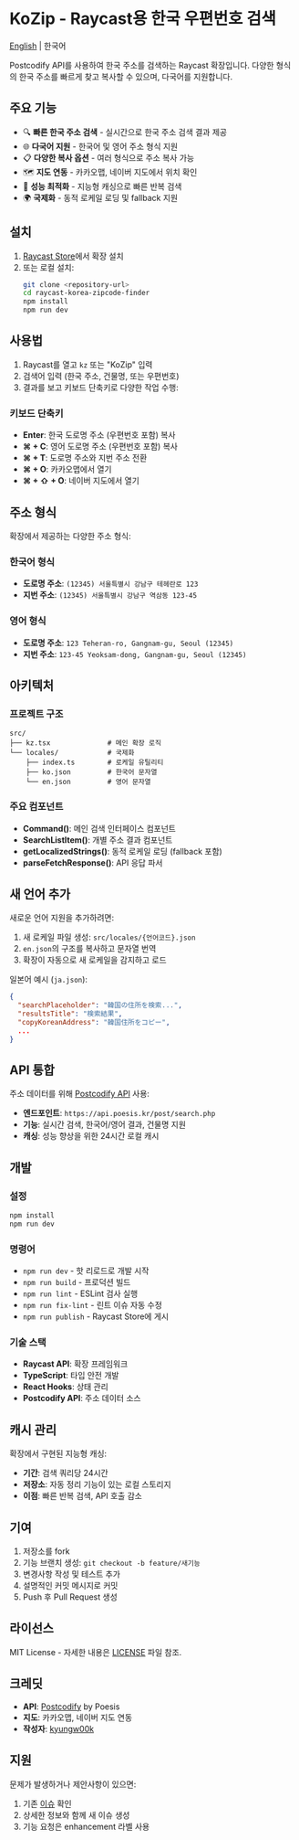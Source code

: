 # KoZip - Raycast용 한국 우편번호 검색

[English](README.en.md) | 한국어

Postcodify API를 사용하여 한국 주소를 검색하는 Raycast 확장입니다. 다양한 형식의 한국 주소를 빠르게 찾고 복사할 수 있으며, 다국어를 지원합니다.

## 주요 기능

- 🔍 **빠른 한국 주소 검색** - 실시간으로 한국 주소 검색 결과 제공
- 🌐 **다국어 지원** - 한국어 및 영어 주소 형식 지원
- 📋 **다양한 복사 옵션** - 여러 형식으로 주소 복사 가능
- 🗺️ **지도 연동** - 카카오맵, 네이버 지도에서 위치 확인
- 🚀 **성능 최적화** - 지능형 캐싱으로 빠른 반복 검색
- 🌍 **국제화** - 동적 로케일 로딩 및 fallback 지원

## 설치

1. [Raycast Store](https://raycast.com/store)에서 확장 설치
2. 또는 로컬 설치:
   ```bash
   git clone <repository-url>
   cd raycast-korea-zipcode-finder
   npm install
   npm run dev
   ```

## 사용법

1. Raycast를 열고 `kz` 또는 "KoZip" 입력
2. 검색어 입력 (한국 주소, 건물명, 또는 우편번호)
3. 결과를 보고 키보드 단축키로 다양한 작업 수행:

### 키보드 단축키

- **Enter**: 한국 도로명 주소 (우편번호 포함) 복사
- **⌘ + C**: 영어 도로명 주소 (우편번호 포함) 복사
- **⌘ + T**: 도로명 주소와 지번 주소 전환
- **⌘ + O**: 카카오맵에서 열기
- **⌘ + ⇧ + O**: 네이버 지도에서 열기

## 주소 형식

확장에서 제공하는 다양한 주소 형식:

### 한국어 형식
- **도로명 주소**: `(12345) 서울특별시 강남구 테헤란로 123`
- **지번 주소**: `(12345) 서울특별시 강남구 역삼동 123-45`

### 영어 형식
- **도로명 주소**: `123 Teheran-ro, Gangnam-gu, Seoul (12345)`
- **지번 주소**: `123-45 Yeoksam-dong, Gangnam-gu, Seoul (12345)`

## 아키텍처

### 프로젝트 구조
```
src/
├── kz.tsx              # 메인 확장 로직
└── locales/            # 국제화
    ├── index.ts        # 로케일 유틸리티
    ├── ko.json         # 한국어 문자열
    └── en.json         # 영어 문자열
```

### 주요 컴포넌트
- **Command()**: 메인 검색 인터페이스 컴포넌트
- **SearchListItem()**: 개별 주소 결과 컴포넌트
- **getLocalizedStrings()**: 동적 로케일 로딩 (fallback 포함)
- **parseFetchResponse()**: API 응답 파서

## 새 언어 추가

새로운 언어 지원을 추가하려면:

1. 새 로케일 파일 생성: `src/locales/{언어코드}.json`
2. `en.json`의 구조를 복사하고 문자열 번역
3. 확장이 자동으로 새 로케일을 감지하고 로드

일본어 예시 (`ja.json`):
```json
{
  "searchPlaceholder": "韓国の住所を検索...",
  "resultsTitle": "検索結果",
  "copyKoreanAddress": "韓国住所をコピー",
  ...
}
```

## API 통합

주소 데이터를 위해 [Postcodify API](https://postcodify.poesis.kr/) 사용:
- **엔드포인트**: `https://api.poesis.kr/post/search.php`
- **기능**: 실시간 검색, 한국어/영어 결과, 건물명 지원
- **캐싱**: 성능 향상을 위한 24시간 로컬 캐시

## 개발

### 설정
```bash
npm install
npm run dev
```

### 명령어
- `npm run dev` - 핫 리로드로 개발 시작
- `npm run build` - 프로덕션 빌드
- `npm run lint` - ESLint 검사 실행
- `npm run fix-lint` - 린트 이슈 자동 수정
- `npm run publish` - Raycast Store에 게시

### 기술 스택
- **Raycast API**: 확장 프레임워크
- **TypeScript**: 타입 안전 개발
- **React Hooks**: 상태 관리
- **Postcodify API**: 주소 데이터 소스

## 캐시 관리

확장에서 구현된 지능형 캐싱:
- **기간**: 검색 쿼리당 24시간
- **저장소**: 자동 정리 기능이 있는 로컬 스토리지
- **이점**: 빠른 반복 검색, API 호출 감소

## 기여

1. 저장소를 fork
2. 기능 브랜치 생성: `git checkout -b feature/새기능`
3. 변경사항 작성 및 테스트 추가
4. 설명적인 커밋 메시지로 커밋
5. Push 후 Pull Request 생성

## 라이선스

MIT License - 자세한 내용은 [LICENSE](LICENSE) 파일 참조.

## 크레딧

- **API**: [Postcodify](https://postcodify.poesis.kr/) by Poesis
- **지도**: 카카오맵, 네이버 지도 연동
- **작성자**: [kyungw00k](https://github.com/kyungw00k)

## 지원

문제가 발생하거나 제안사항이 있으면:
1. 기존 [이슈](https://github.com/your-repo/issues) 확인
2. 상세한 정보와 함께 새 이슈 생성
3. 기능 요청은 enhancement 라벨 사용